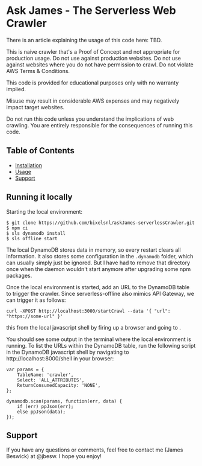 # Ask James - The Serverless Web Crawler

There is an article explaining the usage of this code here: TBD.

This is naive crawler that's a Proof of Concept and not appropriate for production usage. Do not use against production websites. Do not use against websites where you do not have permission to crawl. Do not violate AWS Terms & Conditions.

This code is provided for educational purposes only with no warranty implied.

Misuse may result in considerable AWS expenses and may negatively impact target websites.

Do not run this code unless you understand the implications of web crawling. You are entirely responsible for the consequences of running this code.

## Table of Contents

- [Installation](#installation)
- [Usage](#usage)
- [Support](#support)

## Running it locally

Starting the local environment:

```
$ git clone https://github.com/bixelsnl/askJames-serverlessCrawler.git
$ npm ci
$ sls dynamodb install
$ sls offline start
```

The local DynamoDB stores data in memory, so every restart clears all information. It also stores some
configuration in the `.dynamodb` folder, which can usually simply just be ignored. But I have had to remove
that directory once when the daemon wouldn't start anymore after upgrading some npm packages.

Once the local environment is started, add an URL to the DynamoDB table to trigger the crawler. Since
serverless-offline also mimics API Gateway, we can trigger it as follows:

```
curl -XPOST http://localhost:3000/startCrawl --data '{ "url": "https://some-url" }'
```


this from the local javascript shell by firing up a browser and going to  .


You should see some output in the terminal where the local environment is running. To list the URLs within
the DynamoDB table, run the following script in the DynamoDB javascript shell by navigating to
http://localhost:8000/shell in your browser:

```
var params = {
    TableName: 'crawler',
    Select: 'ALL_ATTRIBUTES',
    ReturnConsumedCapacity: 'NONE',
};

dynamodb.scan(params, function(err, data) {
    if (err) ppJson(err);
    else ppJson(data);
});
```

## Support

If you have any questions or comments, feel free to contact me (James Beswick) at @jbesw. I hope you enjoy!
